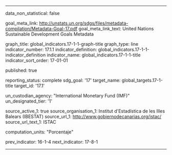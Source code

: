
---
data_non_statistical: false

goal_meta_link: http://unstats.un.org/sdgs/files/metadata-compilation/Metadata-Goal-17.pdf
goal_meta_link_text: United Nations Sustainable Development Goals Metadata

graph_title: global_indicators.17-1-1-graph-title
graph_type: line
indicator_number: 17.1.1
indicator_definition: global_indicators.17-1-1-indicator_definition
indicator_name: global_indicators.17-1-1-title
indicator_sort_order: 17-01-01

published: true

reporting_status: complete
sdg_goal: '17'
target_name: global_targets.17-1-title
target_id: '17.1'

un_custodian_agency: "International Monetary Fund (IMF)"
un_designated_tier: '1'

source_active_1: true
source_organisation_1: Institut d'Estadística de les Illes Balears (IBESTAT)
source_url_1: http://www.gobiernodecanarias.org/istac/
source_url_text_1: ISTAC

computation_units: "Porcentaje"

prev_indicator: 16-1-4
next_indicator: 17-8-1

---